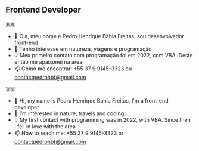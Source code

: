 <h2>Frontend Developer</h2> 

🇧🇷

  + 👋 Ola, meu nome é Pedro Henrique Bahia Freitas, sou desenvolvedor front-end 
  + 👀 Tenho interesse em natureza, viagens e programação
  + 💡 Meu primeiro contato com programação foi em 2022, com VBA. Deste então me apaixonei na área
  + 📫 Como me encontrar: +55 37 9 9145-3323 ou contactpedrohbf@gmail.com 
  
🇺🇸

  + 👋 Hi, my name is Pedro Henrique Bahia Freitas, I'm a front-end developer
  + 👀 I’m interested in nature, travels and coding
  + 💡 My first contact with programming was in 2022, with VBA. Since then I fell in love with the area
  + 📫 How to reach me: +55 37 9 9145-3323 or contactpedrohbf@gmail.com
